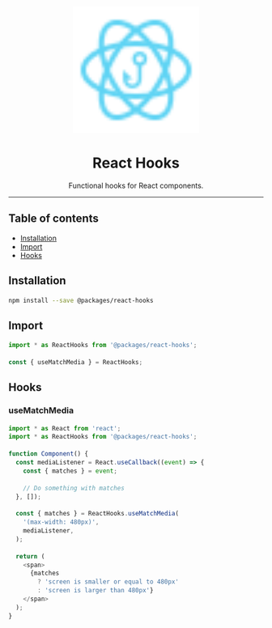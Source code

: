 <div align="center">
    <img
        alt="react hooks logo"
        height="250"
        src="logo.svg"
        width="250"
    />
    <h1>
        React Hooks
    </h1>
    <p>
        Functional hooks for React components.
    </p>
</div>

<hr>

## Table of contents

- [Installation](#installation)
- [Import](#import)
- [Hooks](#hooks)

## Installation

```bash
npm install --save @packages/react-hooks
```

## Import

```js
import * as ReactHooks from '@packages/react-hooks';

const { useMatchMedia } = ReactHooks;
```

## Hooks

### useMatchMedia

```js
import * as React from 'react';
import * as ReactHooks from '@packages/react-hooks';

function Component() {
  const mediaListener = React.useCallback((event) => {
    const { matches } = event;

    // Do something with matches
  }, []);

  const { matches } = ReactHooks.useMatchMedia(
    '(max-width: 480px)',
    mediaListener,
  );

  return (
    <span>
      {matches
        ? 'screen is smaller or equal to 480px'
        : 'screen is larger than 480px'}
    </span>
  );
}
```
